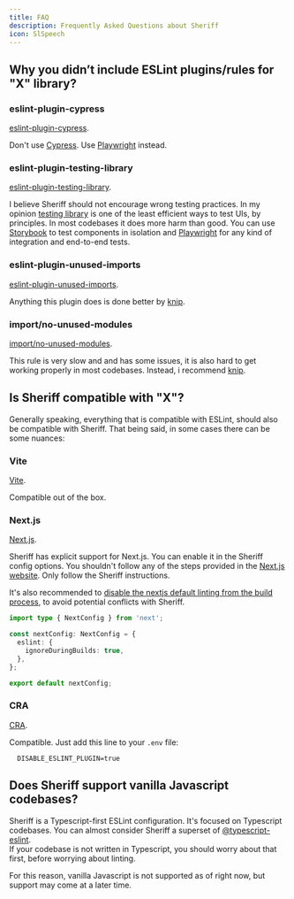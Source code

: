 ```yaml
---
title: FAQ
description: Frequently Asked Questions about Sheriff
icon: SlSpeech
---
```


## Why you didn’t include ESLint plugins/rules for "X" library?

### eslint-plugin-cypress

[eslint-plugin-cypress](https://github.com/cypress-io/eslint-plugin-cypress).

Don't use [Cypress](https://www.cypress.io/). Use [Playwright](https://playwright.dev/) instead.

### eslint-plugin-testing-library

[eslint-plugin-testing-library](https://github.com/testing-library/eslint-plugin-testing-library).

I believe Sheriff should not encourage wrong testing practices. In my opinion [testing library](https://github.com/testing-library) is one of the least efficient ways to test UIs, by principles. In most codebases it does more harm than good. You can use [Storybook](https://github.com/storybookjs/storybook) to test components in isolation and [Playwright](https://playwright.dev/) for any kind of integration and end-to-end tests.

### eslint-plugin-unused-imports

[eslint-plugin-unused-imports](https://github.com/sweepline/eslint-plugin-unused-imports).

Anything this plugin does is done better by [knip](https://github.com/webpro/knip).

### import/no-unused-modules

[import/no-unused-modules](https://github.com/import-js/eslint-plugin-import/blob/main/docs/rules/no-unused-modules.md).

This rule is very slow and and has some issues, it is also hard to get working properly in most codebases. Instead, i recommend [knip](https://github.com/webpro/knip).

## Is Sheriff compatible with "X"?

Generally speaking, everything that is compatible with ESLint, should also be compatible with Sheriff. That being said, in some cases there can be some nuances:

### Vite

[Vite](https://vitejs.dev/).

Compatible out of the box.

### Next.js

[Next.js](https://github.com/vercel/next.js).

Sheriff has explicit support for Next.js. You can enable it in the Sheriff config options. You shouldn't follow any of the steps provided in the [Next.js website](https://nextjs.org/docs/pages/building-your-application/configuring/eslint). Only follow the Sheriff instructions.

It's also recommended to [disable the nextjs default linting from the build process](https://nextjs.org/docs/pages/api-reference/config/eslint#disabling-linting-during-production-builds), to avoid potential conflicts with Sheriff.

```ts twoslash title="next.config.ts"
import type { NextConfig } from 'next';

const nextConfig: NextConfig = {
  eslint: {
    ignoreDuringBuilds: true,
  },
};

export default nextConfig;
```

### CRA

[CRA](https://create-react-app.dev/).

Compatible. Just add this line to your `.env` file:

```dotenv title=".env"
  DISABLE_ESLINT_PLUGIN=true
```

## Does Sheriff support vanilla Javascript codebases?

Sheriff is a Typescript-first ESLint configuration. It's focused on Typescript codebases. You can almost consider Sheriff a superset of [@typescript-eslint](https://typescript-eslint.io/). <br />
If your codebase is not written in Typescript, you should worry about that first, before worrying about linting.

For this reason, vanilla Javascript is not supported as of right now, but support may come at a later time.
